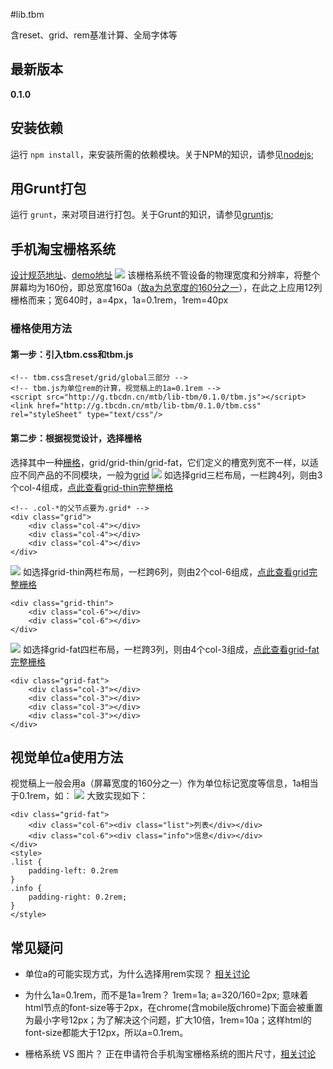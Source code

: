 #lib.tbm

含reset、grid、rem基准计算、全局字体等

## 最新版本

**0.1.0**

## 安装依赖

运行 `npm install`，来安装所需的依赖模块。关于NPM的知识，请参见[nodejs](http://nodejs.org/);

## 用Grunt打包

运行 `grunt`，来对项目进行打包。关于Grunt的知识，请参见[gruntjs](http://gruntjs.com/);




## 手机淘宝栅格系统
[设计规范地址](http://demo.alibaba-inc.com/categories/2075/projects/7370/vds/56075)、[demo地址](http://groups.alidemo.cn/tbc/m-base/)
![](http://gtms01.alicdn.com/tps/i1/T16vvjFMVXXXcxUGDM-687-343.png)
该栅格系统不管设备的物理宽度和分辨率，将整个屏幕均为160份，即总宽度160a（[故a为总宽度的160分之一](http://gitlab.alibaba-inc.com/mtb/lib-tbm/wikis/unit-a)），在此之上应用12列栅格而来；宽640时，a=4px，1a=0.1rem，1rem=40px


### 栅格使用方法
#### 第一步：引入tbm.css和tbm.js
	
	<!-- tbm.css含reset/grid/global三部分 -->
	<!-- tbm.js为单位rem的计算，视觉稿上的1a=0.1rem -->
	<script src="http://g.tbcdn.cn/mtb/lib-tbm/0.1.0/tbm.js"></script>
	<link href="http://g.tbcdn.cn/mtb/lib-tbm/0.1.0/tbm.css" rel="styleSheet" type="text/css"/>
    

#### 第二步：根据视觉设计，选择栅格
选择其中一种[栅格](http://groups.alidemo.cn/tbc/m-base/)，grid/grid-thin/grid-fat，它们定义的槽宽列宽不一样，以适应不同产品的不同模块，一般为[grid](http://demo.alibaba-inc.com/categories/2075/projects/7370/vds/56075)
![](http://gtms02.alicdn.com/tps/i2/T1IJq.FPlbXXbk1_b6-471-42.png)
如选择grid三栏布局，一栏跨4列，则由3个col-4组成，[点此查看grid-thin完整栅格](http://groups.alidemo.cn/tbc/m-base/#grid-thin)

	<!-- .col-*的父节点要为.grid* -->
	<div class="grid">
	    <div class="col-4"></div>
	    <div class="col-4"></div>
	    <div class="col-4"></div>
	</div>

![](http://gtms03.alicdn.com/tps/i3/T1qP6dFS8XXXbhtPf9-479-45.png)
如选择grid-thin两栏布局，一栏跨6列，则由2个col-6组成，[点此查看grid完整栅格](http://groups.alidemo.cn/tbc/m-base/#grid)

	<div class="grid-thin">
	    <div class="col-6"></div>
	    <div class="col-6"></div>
	</div>

![](http://gtms02.alicdn.com/tps/i2/TB1_b6iFFXXXXaPXXXXR7aVSVXX-455-40.png)
如选择grid-fat四栏布局，一栏跨3列，则由4个col-3组成，[点此查看grid-fat完整栅格](http://groups.alidemo.cn/tbc/m-base/#grid-fat)

	<div class="grid-fat">
	    <div class="col-3"></div>
	    <div class="col-3"></div>
	    <div class="col-3"></div>
	    <div class="col-3"></div>
	</div>


## 视觉单位a使用方法
视觉稿上一般会用a（屏幕宽度的160分之一）作为单位标记宽度等信息，1a相当于0.1rem，如：
![](http://gtms02.alicdn.com/tps/i2/T1QyYjFPNXXXbAvxbX-665-131.png)
大致实现如下：

	<div class="grid-fat">
		<div class="col-6"><div class="list">列表</div></div>
		<div class="col-6"><div class="info">信息</div></div>
	</div>
	<style>
	.list {
		padding-left: 0.2rem
	}
	.info {
		padding-right: 0.2rem;
	}
	</style>
## 常见疑问

* 单位a的可能实现方式，为什么选择用rem实现？
[相关讨论](http://gitlab.alibaba-inc.com/mtb/lib-tbm/wikis/unit-a)

* 为什么1a=0.1rem，而不是1a=1rem？
1rem=1a; a=320/160=2px; 意味着html节点的font-size等于2px，在chrome(含mobile版chrome)下面会被重置为最小字号12px；为了解决这个问题，扩大10倍，1rem=10a；这样html的font-size都能大于12px，所以a=0.1rem。

* 栅格系统 VS 图片？
正在申请符合手机淘宝栅格系统的图片尺寸，[相关讨论](http://gitlab.alibaba-inc.com/mtb/lib-tbm/issues/1)
